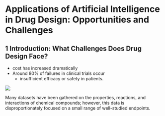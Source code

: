 # Applications of Artificial Intelligence in Drug Design: Opportunities and Challenges

## 1 Introduction: What Challenges Does Drug Design Face?

- cost has increased dramatically
- Around 80% of failures in clinical trials occur
  - insufficient efficacy or safety in patients.

![](https://cdn.jsdelivr.net/gh/xxzhai123/img/img2022-05-26_10-34.png)

Many datasets have been gathered on the properties, reactions, and interactions of chemical compounds;
however, this data is disproportionately focused on a small range of well-studied endpoints.




